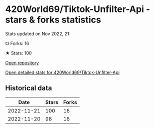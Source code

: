 # 420World69/Tiktok-Unfilter-Api - stars & forks statistics

Stats updated on Nov 2022, 21

☋ Forks: 16

★ Stars: 100

[Open repository](https://github.com/420World69/Tiktok-Unfilter-Api)

[Open detailed stats for 420World69/Tiktok-Unfilter-Api](https://reviewgithub.com/rep/420World69/Tiktok-Unfilter-Api)

## Historical data
| Date | Stars | Forks |
|------|-------|-------|
| 2022-11-21 | 100 | 16 | 
| 2022-11-20 | 98 | 16 | 

